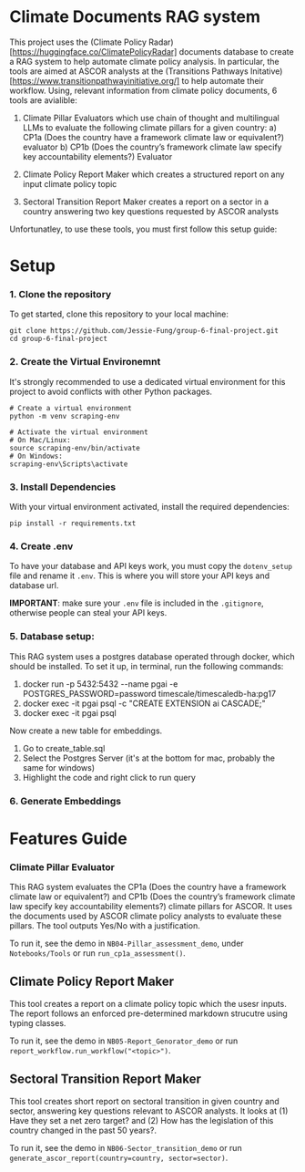 # Climate Documents RAG system

This project uses the (Climate Policy Radar)[https://huggingface.co/ClimatePolicyRadar] documents database to create a RAG system to help automate climate policy analysis. In particular, the tools are aimed at ASCOR analysts at the (Transitions Pathways Initative)[https://www.transitionpathwayinitiative.org/] to help automate their workflow. Using, relevant information from climate policy documents, 6 tools are avialible:

1. Climate Pillar Evaluators which use chain of thought and multilingual LLMs to evaluate the following climate pillars for a given country:
    a) CP1a (Does the country have a framework climate law or equivalent?) evaluator
    b) CP1b (Does the country’s framework climate law specify key accountability elements?) Evaluator

2. Climate Policy Report Maker which creates a structured report on any input climate policy topic

3. Sectoral Transition Report Maker creates a report on a sector in a country answering two key questions requested by ASCOR analysts

Unfortunatley, to use these tools, you must first follow this setup guide:

# Setup

### 1. Clone the repository

To get started, clone this repository to your local machine:

```
git clone https://github.com/Jessie-Fung/group-6-final-project.git
cd group-6-final-project
```

### 2. Create the Virtual Environemnt

It's strongly recommended to use a dedicated virtual environment for this project to avoid conflicts with other Python packages.

```
# Create a virtual environment
python -m venv scraping-env

# Activate the virtual environment
# On Mac/Linux:
source scraping-env/bin/activate
# On Windows:
scraping-env\Scripts\activate
```
### 3. Install Dependencies

With your virtual environment activated, install the required dependencies:
```
pip install -r requirements.txt
```

### 4. Create .env

To have your database and API keys work, you must copy the `dotenv_setup` file and rename it `.env`. This is where you will store your API keys and database url.

**IMPORTANT**: make sure your `.env` file is included in the `.gitignore`, otherwise people can steal your API keys. 

### 5. Database setup:
This RAG system uses a postgres database operated through docker, which should be installed. To set it up, in terminal, run the following commands:

1. docker run -p 5432:5432 --name pgai -e POSTGRES_PASSWORD=password timescale/timescaledb-ha:pg17
2. docker exec -it pgai psql -c "CREATE EXTENSION ai CASCADE;"
3. docker exec -it pgai psql

Now create a new table for embeddings. 

1. Go to create_table.sql
2. Select the Postgres Server (it's at the bottom for mac, probably the same for windows)
3. Highlight the code and right click to run query

### 6. Generate Embeddings

# Features Guide

### Climate Pillar Evaluator

This RAG system evaluates the CP1a (Does the country have a framework climate law or equivalent?) and CP1b (Does the country’s framework climate law specify key accountability elements?) climate pillars for ASCOR. It uses the documents used by ASCOR climate policy analysts to evaluate these pillars. The tool outputs Yes/No with a justification.

To run it, see the demo in `NB04-Pillar_assessment_demo`, under `Notebooks/Tools` or run `run_cp1a_assessment()`.


## Climate Policy Report Maker

This tool creates a report on a climate policy topic which the usesr inputs. The report follows an enforced pre-determined markdown strucutre using typing classes.

To run it, see the demo in `NB05-Report_Genorator_demo` or run `report_workflow.run_workflow("<topic>")`.


## Sectoral Transition Report Maker

This tool creates short report on sectoral transition in given country and sector, answering key questions relevant to ASCOR analysts. It looks at (1) Have they set a net zero target? and (2) How has the legislation of this country changed in the past 50 years?.

To run it, see the demo in `NB06-Sector_transition_demo` or run `generate_ascor_report(country=country, sector=sector)`.

